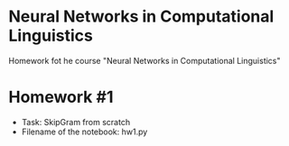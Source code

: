 # Neural Networks in Computational Linguistics
Homework fot he course "Neural Networks in Computational Linguistics"

# Homework #1
* Task: SkipGram from scratch
* Filename of the notebook: hw1.py
